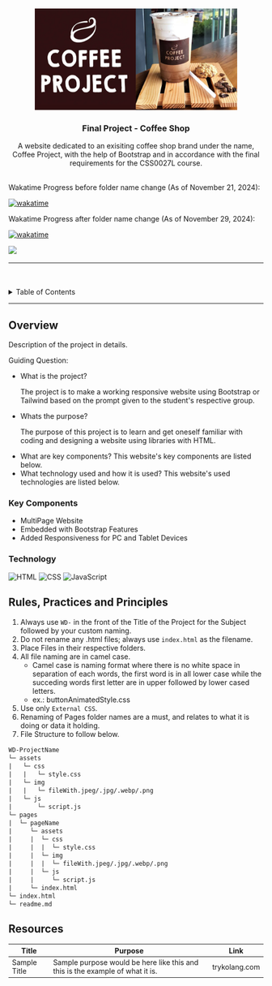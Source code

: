 <a name="readme-top">

<br/>

<br />
<div align="center">
  <a href="https://github.com/DS-runaway/">
  <!-- TODO: If you want to add logo or banner you can add it here -->
    <img src="./assets/img/coffeeprojectmain.png" width="400" height="200">
  </a>
<!-- TODO: Change Title to the name of the title of your Project -->
  <h3 align="center">Final Project - Coffee Shop </h3>
</div>
<!-- TODO: Make a short description -->
<div align="center">
  A website dedicated to an exisiting coffee shop brand under the name, Coffee Project, with the help of Bootstrap and in accordance with the final requirements for the CSS0027L course.
</div>

<br />

Wakatime Progress before folder name change (As of November 21, 2024):

[![wakatime](https://wakatime.com/badge/user/8212635a-c5cf-42a7-911f-f344a63e7019/project/dbfcf697-7f58-4ff3-b9ff-4fc44ce59a19.svg)](https://wakatime.com/badge/user/8212635a-c5cf-42a7-911f-f344a63e7019/project/dbfcf697-7f58-4ff3-b9ff-4fc44ce59a19)

Wakatime Progress after folder name change (As of November 29, 2024):

[![wakatime](https://wakatime.com/badge/user/8212635a-c5cf-42a7-911f-f344a63e7019/project/38471584-38eb-4062-8db4-b9aea69beca3.svg)](https://wakatime.com/badge/user/8212635a-c5cf-42a7-911f-f344a63e7019/project/38471584-38eb-4062-8db4-b9aea69beca3)

<!-- TODO: Change the zyx-0314 into your github username  -->
<!-- TODO: Change the WD-Template-Project into the same name of your folder -->
![](https://visit-counter.vercel.app/counter.png?page=DS-runaway/WD-FinalProjectCoffeeShop-DelosSantos)

---

<br />
<br />

<!-- TODO: If you want to add more layers for your readme -->
<details>
  <summary>Table of Contents</summary>
  <ol>
    <li>
      <a href="#overview">Overview</a>
      <ol>
        <li>
          <a href="#key-components">Key Components</a>
        </li>
        <li>
          <a href="#technology">Technology</a>
        </li>
      </ol>
    </li>
    <li>
      <a href="#rule,-practices-and-principles">Rules, Practices and Principles</a>
    </li>
    <li>
      <a href="#resources">Resources</a>
    </li>
  </ol>
</details>

---

## Overview

<!-- TODO: To be changed -->
<!-- The following are just sample -->
Description of the project in details.

Guiding Question:
- What is the project?
    <p>The project is to make a working responsive website using Bootstrap or Tailwind based on the prompt given to the student's respective group.</p>
- Whats the purpose?
    <p>The purpose of this project is to learn and get oneself familiar with coding and designing a website using libraries with HTML.</p>
- What are key components?
    This website's key components are listed below.
- What technology used and how it is used?
    This website's used technologies are listed below.

### Key Components
<!-- TODO: List of Key Components -->
<!-- The following are just sample -->
- MultiPage Website
- Embedded with Bootstrap Features
- Added Responsiveness for PC and Tablet Devices

### Technology
<!-- TODO: List of Technology Used -->
![HTML](https://img.shields.io/badge/HTML-E34F26?style=for-the-badge&logo=html5&logoColor=white)
![CSS](https://img.shields.io/badge/CSS-1572B6?style=for-the-badge&logo=css3&logoColor=white)
![JavaScript](https://img.shields.io/badge/JavaScript-F7DF1E?style=for-the-badge&logo=javascript&logoColor=white)

## Rules, Practices and Principles
1. Always use `WD-` in the front of the Title of the Project for the Subject followed by your custom naming.
2. Do not rename any .html files; always use `index.html` as the filename.
3. Place Files in their respective folders.
4. All file naming are in camel case.
   - Camel case is naming format where there is no white space in separation of each words, the first word is in all lower case while the succeding words first letter are in upper followed by lower cased letters.
   - ex.: buttonAnimatedStyle.css
5. Use only `External CSS`.
6. Renaming of Pages folder names are a must, and relates to what it is doing or data it holding.
7. File Structure to follow below.

```
WD-ProjectName
└─ assets
|   └─ css
|   |   └─ style.css
|   └─ img
|   |   └─ fileWith.jpeg/.jpg/.webp/.png
|   └─ js
|       └─ script.js
└─ pages
|  └─ pageName
|     └─ assets
|     |  └─ css
|     |  |  └─ style.css
|     |  └─ img
|     |  |  └─ fileWith.jpeg/.jpg/.webp/.png
|     |  └─ js
|     |     └─ script.js
|     └─ index.html
└─ index.html
└─ readme.md
```

## Resources

<!-- TODO: Add References -->
| Title | Purpose | Link |
|-|-|-|
| Sample Title | Sample purpose would be here like this and this is the example of what it is. | trykolang.com |
